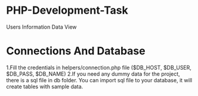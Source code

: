 # PHP-Development-Task
Users Information Data View

# Connections And Database
1.Fill the credentials in helpers/connection.php file ($DB_HOST, $DB_USER, $DB_PASS, $DB_NAME)
2.If you need any dummy data for the project, there is a sql file in db folder.
  You can import sql file to your database, it will create tables with sample data.
